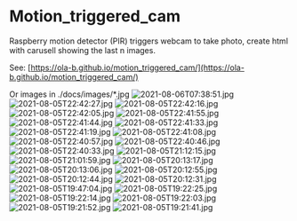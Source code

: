 # Motion_triggered_cam
Raspberry motion detector (PIR) triggers webcam to take photo, create html with carusell showing the last n images.

See: [https://ola-b.github.io/motion_triggered_cam/](https://ola-b.github.io/motion_triggered_cam/)


Or images in ./docs/images/*.jpg
![2021-08-06T07:38:51.jpg](https://github.com/Ola-B/motion_triggered_cam/blob/main/docs/images/2021-08-06T07:38:51.jpg "2021-08-06T07:38:51.jpg")
![2021-08-05T22:42:27.jpg](https://github.com/Ola-B/motion_triggered_cam/blob/main/docs/images/2021-08-05T22:42:27.jpg "2021-08-05T22:42:27.jpg")
![2021-08-05T22:42:16.jpg](https://github.com/Ola-B/motion_triggered_cam/blob/main/docs/images/2021-08-05T22:42:16.jpg "2021-08-05T22:42:16.jpg")
![2021-08-05T22:42:05.jpg](https://github.com/Ola-B/motion_triggered_cam/blob/main/docs/images/2021-08-05T22:42:05.jpg "2021-08-05T22:42:05.jpg")
![2021-08-05T22:41:55.jpg](https://github.com/Ola-B/motion_triggered_cam/blob/main/docs/images/2021-08-05T22:41:55.jpg "2021-08-05T22:41:55.jpg")
![2021-08-05T22:41:44.jpg](https://github.com/Ola-B/motion_triggered_cam/blob/main/docs/images/2021-08-05T22:41:44.jpg "2021-08-05T22:41:44.jpg")
![2021-08-05T22:41:33.jpg](https://github.com/Ola-B/motion_triggered_cam/blob/main/docs/images/2021-08-05T22:41:33.jpg "2021-08-05T22:41:33.jpg")
![2021-08-05T22:41:19.jpg](https://github.com/Ola-B/motion_triggered_cam/blob/main/docs/images/2021-08-05T22:41:19.jpg "2021-08-05T22:41:19.jpg")
![2021-08-05T22:41:08.jpg](https://github.com/Ola-B/motion_triggered_cam/blob/main/docs/images/2021-08-05T22:41:08.jpg "2021-08-05T22:41:08.jpg")
![2021-08-05T22:40:57.jpg](https://github.com/Ola-B/motion_triggered_cam/blob/main/docs/images/2021-08-05T22:40:57.jpg "2021-08-05T22:40:57.jpg")
![2021-08-05T22:40:46.jpg](https://github.com/Ola-B/motion_triggered_cam/blob/main/docs/images/2021-08-05T22:40:46.jpg "2021-08-05T22:40:46.jpg")
![2021-08-05T22:40:33.jpg](https://github.com/Ola-B/motion_triggered_cam/blob/main/docs/images/2021-08-05T22:40:33.jpg "2021-08-05T22:40:33.jpg")
![2021-08-05T21:12:15.jpg](https://github.com/Ola-B/motion_triggered_cam/blob/main/docs/images/2021-08-05T21:12:15.jpg "2021-08-05T21:12:15.jpg")
![2021-08-05T21:01:59.jpg](https://github.com/Ola-B/motion_triggered_cam/blob/main/docs/images/2021-08-05T21:01:59.jpg "2021-08-05T21:01:59.jpg")
![2021-08-05T20:13:17.jpg](https://github.com/Ola-B/motion_triggered_cam/blob/main/docs/images/2021-08-05T20:13:17.jpg "2021-08-05T20:13:17.jpg")
![2021-08-05T20:13:06.jpg](https://github.com/Ola-B/motion_triggered_cam/blob/main/docs/images/2021-08-05T20:13:06.jpg "2021-08-05T20:13:06.jpg")
![2021-08-05T20:12:55.jpg](https://github.com/Ola-B/motion_triggered_cam/blob/main/docs/images/2021-08-05T20:12:55.jpg "2021-08-05T20:12:55.jpg")
![2021-08-05T20:12:44.jpg](https://github.com/Ola-B/motion_triggered_cam/blob/main/docs/images/2021-08-05T20:12:44.jpg "2021-08-05T20:12:44.jpg")
![2021-08-05T20:12:31.jpg](https://github.com/Ola-B/motion_triggered_cam/blob/main/docs/images/2021-08-05T20:12:31.jpg "2021-08-05T20:12:31.jpg")
![2021-08-05T19:47:04.jpg](https://github.com/Ola-B/motion_triggered_cam/blob/main/docs/images/2021-08-05T19:47:04.jpg "2021-08-05T19:47:04.jpg")
![2021-08-05T19:22:25.jpg](https://github.com/Ola-B/motion_triggered_cam/blob/main/docs/images/2021-08-05T19:22:25.jpg "2021-08-05T19:22:25.jpg")
![2021-08-05T19:22:14.jpg](https://github.com/Ola-B/motion_triggered_cam/blob/main/docs/images/2021-08-05T19:22:14.jpg "2021-08-05T19:22:14.jpg")
![2021-08-05T19:22:03.jpg](https://github.com/Ola-B/motion_triggered_cam/blob/main/docs/images/2021-08-05T19:22:03.jpg "2021-08-05T19:22:03.jpg")
![2021-08-05T19:21:52.jpg](https://github.com/Ola-B/motion_triggered_cam/blob/main/docs/images/2021-08-05T19:21:52.jpg "2021-08-05T19:21:52.jpg")
![2021-08-05T19:21:41.jpg](https://github.com/Ola-B/motion_triggered_cam/blob/main/docs/images/2021-08-05T19:21:41.jpg "2021-08-05T19:21:41.jpg")
